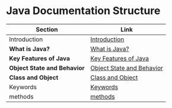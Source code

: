 # Java Documentation Structure

| Section                          | Link                                                        |
| --------------------------------- | ----------------------------------------------------------- |
| Introduction                      | [Introduction](doc/introoduction.md#introduction.md)                         |
| **What is Java?**                 | [What is Java?](doc/introoduction.md#what-is-java.md)                        |
| **Key Features of Java**          | [Key Features of Java](doc/introoduction.md#key-features-of-java.md)         |
| **Object State and Behavior**     | [Object State and Behavior](doc/introoduction.md#object-state-and-behavior.md)|
| **Class and Object**              | [Class and Object](doc/introoduction.md#class-and-object.md)                 |
| Keywords                          | [Keywords](doc/introoduction.md#keywords.md)                                 |
|methods                            | [methods](doc/introduction.md/#method#Methods)                |
